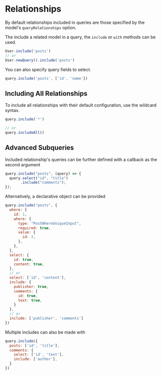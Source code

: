 # Relationships

By default relationships included in queries are those specified by the model's `queryRelationships` option.

The include a related model in a query, the `include` or `with` methods can be used.

```javascript
User.include('posts')
// or
User.newQuery().include('posts')
```

You can also specify query fields to select.

```javascript
query.include('posts', ['id', 'name'])
```



## Including All Relationships

To include all relationships with their default configuration, use the wildcard syntax.

```javascript
query.include('*')

// or
query.includeAll()
```


## Advanced Subqueries

Included relationship's queries can be further defined with a callback as the second argument

```javascript
query.include("posts", (query) => {
  query.select("id", "title")
       .include("comments");
});
```

Alternatively, a declarative object can be provided

```javascript
query.include("posts", {
  where: {
    id: 1,
    where: {
      type: "PostWhereUniqueInput",
      required: true,
      value: {
        id: 2,
      },
    },
  },
  select: {
    id: true,
    content: true,
  },
  // or
  select: ['id', 'content'],
  include: {
    publisher: true,
    comments: {
      id: true,
      text: true,
    }
  },
  // or
  include: ['publisher', 'comments']
})
```

Multiple includes can also be made with

```javascript
query.include({
  posts: ['id', 'title'],
  comments: {
    select: ['id', 'text'],
    include: ['author'],
  }
})
```
